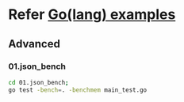 # Refer [Go(lang) examples](https://github.com/SimonWaldherr/golang-examples)

## Advanced

### 01.json_bench

```sh
cd 01.json_bench;
go test -bench=. -benchmem main_test.go
```
